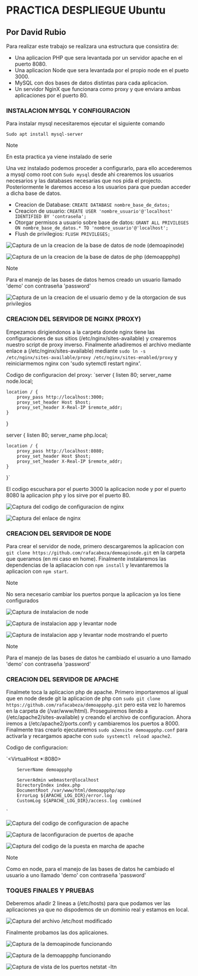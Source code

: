 # PRACTICA DESPLIEGUE Ubuntu
## Por David Rubio 

Para realizar este trabajo se realizara una estructura que consistira de:

* Una aplicacion PHP que sera levantada por un servidor apache en el puerto 8080.
* Una aplicacion Node que sera levantada por el propio node en el pueto 3000.
* MySQL con dos bases de datos distintas para cada aplicacion.
* Un servidor NginX que funcionara como proxy y que enviara ambas aplicaciones por el puerto 80.

### INSTALACION MYSQL Y CONFIGURACION

Para instalar mysql necesitaremos ejecutar el siguiente comando 

`Sudo apt install mysql-server`

> [!NOTE]  
> En esta practica ya viene instalado de serie

Una vez instalado podemos proceder a configurarlo, para ello accederemos a mysql como root con `Sudo mysql` desde ahi crearemos los usuarios necesarios y las databases necesarias que nos pida el projecto. Posteriormente le daremos acceso a los usuarios para que puedan acceder a dicha base de datos.

* Creacion de Database: `CREATE DATABASE nombre_base_de_datos;`
* Creacion de usuario: `CREATE USER 'nombre_usuario'@'localhost' IDENTIFIED BY 'contraseña';`
* Otorgar permisos a usuario sobre base de datos: `GRANT ALL PRIVILEGES ON nombre_base_de_datos.* TO 'nombre_usuario'@'localhost';`
* Flush de privilegios: `FLUSH PRIVILEGES;`

![Captura de un la creacion de la base de datos de node (demoapinode)](assets/Captura_SQL_01.png)

![Captura de un la creacion de la base de datos de php (demoappphp)](assets/Captura_SQL_02.png)

> [!NOTE]  
> Para el manejo de las bases de datos hemos creado un usuario llamado 'demo' con contraseña 'password'

![Captura de un la creacion de el usuario demo y de la otorgacion de sus privilegios](assets/Captura_SQL_03.png)

### CREACION DEL SERVIDOR DE NGINX (PROXY)

Empezamos dirigiendonos a la carpeta donde nginx tiene las configuraciones de sus sitios (/etc/nginx/sites-available) y crearemos nuestro script de proxy inverso. Finalmente añadiremos el archivo mediante enlace a (/etc/nginx/sites-available) mediante `sudo ln -s /etc/nginx/sites-available/proxy /etc/nginx/sites-enabled/proxy` y reiniciarmemos nginx con 'sudo sytemctl restart nginx'.

Codigo de configuracion del proxy:
`server {
    listen 80;
    server_name node.local;

    location / {
        proxy_pass http://localhost:3000;
        proxy_set_header Host $host;
        proxy_set_header X-Real-IP $remote_addr;
    }
}

server {
    listen 80;
    server_name php.local;

    location / {
        proxy_pass http://localhost:8080;
        proxy_set_header Host $host;
        proxy_set_header X-Real-IP $remote_addr;
    }
}`

El codigo escuchara por el puerto 3000 la aplicacion node y por el puerto 8080 la aplicacion php y los sirve por el puerto 80.

![Captura del codigo de configuracion de nginx](assets/Captura_NginX_01.png)

![Captura del enlace de nginx](assets/Captura_NginX_02.png)

### CREACION DEL SERVIDOR DE NODE

Para crear el servidor de node, primero descargaremos la aplicacion con `git clone https://github.com/rafacabeza/demoapinode.git` en la carpeta que queramos (en mi caso en home). Finalmente instalaremos las dependencias de la apliacacion con `npm install` y levantaremos la aplicacion con `npm start`.  

> [!NOTE]  
> No sera necesario cambiar los puertos porque la aplicacion ya los tiene configurados

![Captura de instalacion de node](assets/Captura_Node_01.png)

![Captura de instalacion app y levantar node](assets/Captura_Node_02.png)

![Captura de instalacion app y levantar node mostrando el puerto](assets/Captura_Node_03.png)

> [!NOTE]  
> Para el manejo de las bases de datos he cambiado el usuario a uno llamado 'demo' con contraseña 'password'

### CREACION DEL SERVIDOR DE APACHE

Finalmete toca la aplicacion php de apache. Primero importaremos al igual que en node desde git la aplicacion de php con `sudo git clone https://github.com/rafacabeza/demoappphp.git` pero esta vez lo haremos en la carpeta de (/var/www/html). Proseguiremos llendo a (/etc/apache2/sites-available) y creando el archivo de configuracion. Ahora iremos a (/etc/apache2/ports.conf) y cambiaremos los puertos a 8000. Finalmente tras crearlo ejecutaremos `sudo a2ensite demoappphp.conf` para activarla y recargamos apache con `sudo systemctl reload apache2`.

Codigo de configuracion:

`<VirtualHost *:8080>

        ServerName demoappphp

        ServerAdmin webmaster@localhost
        DirectoryIndex index.php
        DocumentRoot /var/www/html/demoappphp/app
        ErrorLog ${APACHE_LOG_DIR}/error.log
        CustomLog ${APACHE_LOG_DIR}/access.log combined
</VirtualHost>`


![Captura del codigo de configuracion de apache](assets/Captura_Apache_01.png)

![Captura de laconfiguracion de puertos de apache](assets/Captura_Apache_02.png)

![Captura del codigo de la puesta en marcha de apache](assets/Captura_Apache_03.png)

> [!NOTE]  
> Como en node, para el manejo de las bases de datos he cambiado el usuario a uno llamado 'demo' con contraseña 'password'

### TOQUES FINALES Y PRUEBAS

Deberemos añadir 2 lineas a (/etc/hosts) para que podamos ver las aplicaciones ya que no dispodemos de un dominio real y estamos en local.

![Captura del archivo /etc/host modificado](assets/Captura_final_01.png)

Finalmente probamos las dos aplicaiones.

![Captura de la demoapinode funcionando](assets/Captura_final_02.png)

![Captura de la demoappphp funcionando](assets/Captura_final_03.png)

![Captura de vista de los puertos netstat -ltn](assets/Captura_final_04.png)

